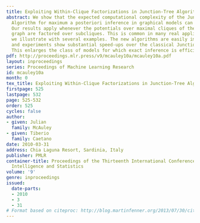 ```yaml
---
title: Exploiting Within-Clique Factorizations in Junction-Tree Algorithms
abstract: We show that the expected computational complexity of the Junction-Tree
  Algorithm for maximum a posteriori inference in graphical models can be improved.
  Our results apply whenever the potentials over maximal cliques of the triangulated
  graph are factored over subcliques. This is common in many real applications, as
  we illustrate with several examples. The new algorithms are easily implemented,
  and experiments show substantial speed-ups over the classical Junction-Tree Algorithm.
  This enlarges the class of models for which exact inference is efficient.
pdf: http://proceedings.mlr.press/v9/mcauley10a/mcauley10a.pdf
layout: inproceedings
series: Proceedings of Machine Learning Research
id: mcauley10a
month: 0
tex_title: Exploiting Within-Clique Factorizations in Junction-Tree Algorithms
firstpage: 525
lastpage: 532
page: 525-532
order: 525
cycles: false
author:
- given: Julian
  family: McAuley
- given: Tiberio
  family: Caetano
date: 2010-03-31
address: Chia Laguna Resort, Sardinia, Italy
publisher: PMLR
container-title: Proceedings of the Thirteenth International Conference on Artificial
  Intelligence and Statistics
volume: '9'
genre: inproceedings
issued:
  date-parts:
  - 2010
  - 3
  - 31
# Format based on citeproc: http://blog.martinfenner.org/2013/07/30/citeproc-yaml-for-bibliographies/
---
```

